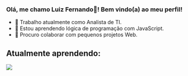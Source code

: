 ### Olá, me chamo Luiz Fernando👋! Bem vindo(a) ao meu perfil!

- 🔭 Trabalho atualmente como Analista de TI.
- 🌱 Estou aprendendo lógica de programação com JavaScript.
- 👯 Procuro colaborar com pequenos projetos Web.

## Atualmente aprendendo:
<img src="https://cdn.jsdelivr.net/gh/devicons/devicon/icons/javascript/javascript-plain.svg"/> 
